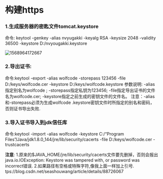 # 构建https

### 1.生成服务器的密匙文件tomcat.keystore

命令:  keytool -genkey -alias nvyugakki -keyalg RSA -keysize 2048 -validity 36500 -keystore D:/nvyougakki.keystore

![1568964172667](E:\workspace\study\StudyNote\其他\pic\单点登录截图.png)

### 2.导出证书:

命令:keytool -export -alias wolfcode -storepass 123456 -file D:/keys/wolfcode.cer -keystore D:/keys/wolfcode.keystore
参数说明:
-alias指定别名为wolfcode ;
-storepass指定私钥为123456;
-file指定导出证书的文件名为wolfcode.cer;
-keystore指定之前生成的密钥文件的文件名。
注意：-alias和-storepass必须为生成wolfcode .keystore密钥文件时所指定的别名和密码，否则证书导出失败.



### 3.导入证书导入到jdk信任库

命令:keytool -import -alias wolfcode -keystore C:/“Program Files”/Java/jdk1.8.0_144/jre/lib/security/cacerts -file D:/keys/wolfcode.cer -trustcacerts

**注意**:
1.原来的$JAVA_HOME/jre/lib/security/cacerts文件要先删掉，否则会报出java.io.IOException: Keystore was tampered with, or password was incorrect错误.
2.如果路径有空格或特殊字符,像我上面一样加上引号.
tps://blog.csdn.net/seashouwang/article/details/88726067